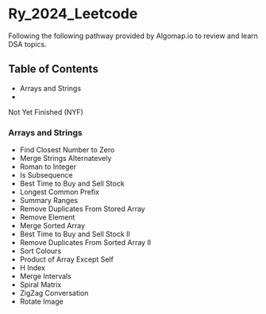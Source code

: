 # Ry_2024_Leetcode

Following the following pathway provided by Algomap.io to review and learn DSA topics.
## Table of Contents
- Arrays and Strings
- 
Not Yet Finished (NYF)

### Arrays and Strings
- Find Closest Number to Zero
- Merge Strings Alternatevely
- Roman to Integer
- Is Subsequence
- Best Time to Buy and Sell Stock
- Longest Common Prefix
- Summary Ranges
- Remove Duplicates From Stored Array
- Remove Element
- Merge Sorted Array
- Best Time to Buy and Sell Stock II
- Remove Duplicates From Sorted Array II
- Sort Colours
- Product of Array Except Self
- H Index
- Merge Intervals
- Spiral Matrix
- ZigZag Conversation
- Rotate Image